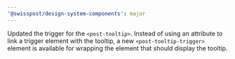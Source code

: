 ```yaml
---
'@swisspost/design-system-components': major
---
```


Updated the trigger for the `<post-tooltip>`. Instead of using an attribute to link a trigger element with the tooltip, a new `<post-tooltip-trigger>` element is available for wrapping the element that should display the tooltip.
